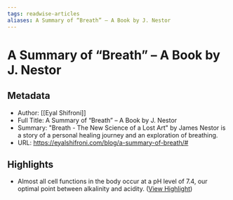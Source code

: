 ```yaml
---
tags: readwise-articles
aliases: A Summary of “Breath” – A Book by J. Nestor
---
```

# A Summary of “Breath” – A Book by J. Nestor

## Metadata
- Author: [[Eyal Shifroni]]
- Full Title: A Summary of “Breath” – A Book by J. Nestor
- Summary: "Breath - The New Science of a Lost Art" by James Nestor is a story of a personal healing journey and an exploration of breathing.
- URL: https://eyalshifroni.com/blog/a-summary-of-breath/#

## Highlights
- Almost all cell functions in the body occur at a pH level of 7.4, our optimal point between alkalinity and acidity. ([View Highlight](https://read.readwise.io/read/01hzx9r9cvtce5sarrrfnp5qmx))
